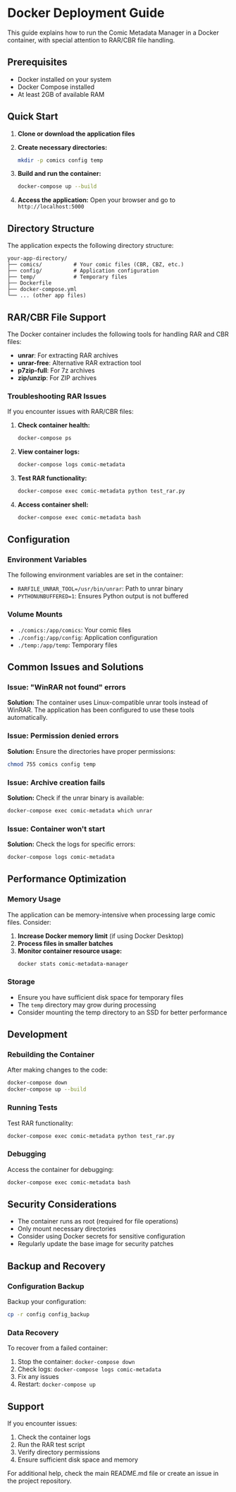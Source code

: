 # Docker Deployment Guide

This guide explains how to run the Comic Metadata Manager in a Docker container, with special attention to RAR/CBR file handling.

## Prerequisites

- Docker installed on your system
- Docker Compose installed
- At least 2GB of available RAM

## Quick Start

1. **Clone or download the application files**

2. **Create necessary directories:**
   ```bash
   mkdir -p comics config temp
   ```

3. **Build and run the container:**
   ```bash
   docker-compose up --build
   ```

4. **Access the application:**
   Open your browser and go to `http://localhost:5000`

## Directory Structure

The application expects the following directory structure:

```
your-app-directory/
├── comics/          # Your comic files (CBR, CBZ, etc.)
├── config/          # Application configuration
├── temp/            # Temporary files
├── Dockerfile
├── docker-compose.yml
└── ... (other app files)
```

## RAR/CBR File Support

The Docker container includes the following tools for handling RAR and CBR files:

- **unrar**: For extracting RAR archives
- **unrar-free**: Alternative RAR extraction tool
- **p7zip-full**: For 7z archives
- **zip/unzip**: For ZIP archives

### Troubleshooting RAR Issues

If you encounter issues with RAR/CBR files:

1. **Check container health:**
   ```bash
   docker-compose ps
   ```

2. **View container logs:**
   ```bash
   docker-compose logs comic-metadata
   ```

3. **Test RAR functionality:**
   ```bash
   docker-compose exec comic-metadata python test_rar.py
   ```

4. **Access container shell:**
   ```bash
   docker-compose exec comic-metadata bash
   ```

## Configuration

### Environment Variables

The following environment variables are set in the container:

- `RARFILE_UNRAR_TOOL=/usr/bin/unrar`: Path to unrar binary
- `PYTHONUNBUFFERED=1`: Ensures Python output is not buffered

### Volume Mounts

- `./comics:/app/comics`: Your comic files
- `./config:/app/config`: Application configuration
- `./temp:/app/temp`: Temporary files

## Common Issues and Solutions

### Issue: "WinRAR not found" errors

**Solution:** The container uses Linux-compatible unrar tools instead of WinRAR. The application has been configured to use these tools automatically.

### Issue: Permission denied errors

**Solution:** Ensure the directories have proper permissions:
```bash
chmod 755 comics config temp
```

### Issue: Archive creation fails

**Solution:** Check if the unrar binary is available:
```bash
docker-compose exec comic-metadata which unrar
```

### Issue: Container won't start

**Solution:** Check the logs for specific errors:
```bash
docker-compose logs comic-metadata
```

## Performance Optimization

### Memory Usage

The application can be memory-intensive when processing large comic files. Consider:

1. **Increase Docker memory limit** (if using Docker Desktop)
2. **Process files in smaller batches**
3. **Monitor container resource usage:**
   ```bash
   docker stats comic-metadata-manager
   ```

### Storage

- Ensure you have sufficient disk space for temporary files
- The `temp` directory may grow during processing
- Consider mounting the temp directory to an SSD for better performance

## Development

### Rebuilding the Container

After making changes to the code:

```bash
docker-compose down
docker-compose up --build
```

### Running Tests

Test RAR functionality:
```bash
docker-compose exec comic-metadata python test_rar.py
```

### Debugging

Access the container for debugging:
```bash
docker-compose exec comic-metadata bash
```

## Security Considerations

- The container runs as root (required for file operations)
- Only mount necessary directories
- Consider using Docker secrets for sensitive configuration
- Regularly update the base image for security patches

## Backup and Recovery

### Configuration Backup

Backup your configuration:
```bash
cp -r config config_backup
```

### Data Recovery

To recover from a failed container:
1. Stop the container: `docker-compose down`
2. Check logs: `docker-compose logs comic-metadata`
3. Fix any issues
4. Restart: `docker-compose up`

## Support

If you encounter issues:

1. Check the container logs
2. Run the RAR test script
3. Verify directory permissions
4. Ensure sufficient disk space and memory

For additional help, check the main README.md file or create an issue in the project repository.